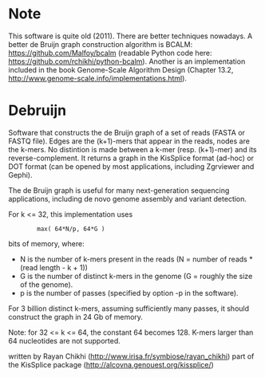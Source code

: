 Note
===

This software is quite old (2011). There are better techniques nowadays. A better de Bruijn graph construction algorithm is BCALM: https://github.com/Malfoy/bcalm (readable Python code here: https://github.com/rchikhi/python-bcalm).
Another is an implementation included in the book Genome-Scale Algorithm Design (Chapter 13.2, http://www.genome-scale.info/implementations.html). 

Debruijn
===

Software that constructs the de Bruijn graph of a set of reads (FASTA or FASTQ file).
Edges are the (k+1)-mers that appear in the reads, nodes are the k-mers.
No distintion is made between a k-mer (resp. (k+1)-mer) and its reverse-complement.
It returns a graph in the KisSplice format (ad-hoc) or DOT format (can be opened by 
most applications, including Zgrviewer and Gephi). 

The de Bruijn graph is useful for many next-generation sequencing applications,
including de novo genome assembly and variant detection.

For k <= 32, this implementation uses 

            max( 64*N/p, 64*G )

bits of memory, where:

- N is the number of k-mers present in the reads (N = number of reads * (read length - k + 1))  
- G is the number of distinct k-mers in the genome (G = roughly the size of the genome). 
- p is the number of passes (specified by option -p in the software). 

For 3 billion distinct k-mers, assuming sufficiently many passes, it should construct the graph in 24 Gb of memory. 

Note: for 32 <= k <= 64, the constant 64 becomes 128. K-mers larger than 64 nucleotides are not supported.

written by Rayan Chikhi (http://www.irisa.fr/symbiose/rayan_chikhi)
part of the KisSplice package (http://alcovna.genouest.org/kissplice/)
